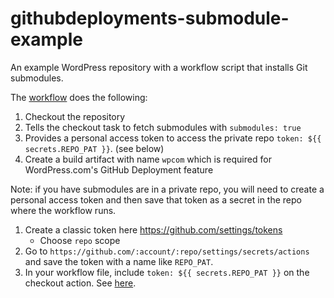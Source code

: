 # githubdeployments-submodule-example

An example WordPress repository with a workflow script that installs Git submodules.

The [workflow](.github/workflows/wpcom.yml) does the following:

1. Checkout the repository
2. Tells the checkout task to fetch submodules with `submodules: true`
3. Provides a personal access token to access the private repo `token: ${{ secrets.REPO_PAT }}`. (see below)
3. Create a build artifact with name `wpcom` which is required for WordPress.com's GitHub Deployment feature

Note: if you have submodules are in a private repo, you will need to create a personal access token and then save that token as a secret in the repo where the workflow runs. 
1. Create a classic token here https://github.com/settings/tokens
   - Choose `repo` scope
2. Go to `https://github.com/:account/:repo/settings/secrets/actions` and save the token with a name like `REPO_PAT`.
3. In your workflow file, include `token: ${{ secrets.REPO_PAT }}` on the checkout action. See [here](https://github.com/Automattic/githubdeployments-submodule-example/blob/trunk/.github/workflows/wpcom.yml#L16). 
